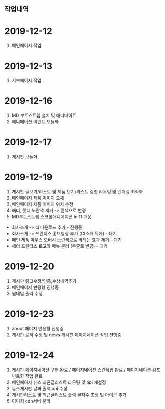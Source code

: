 ## 작업내역

# 2019-12-12
1. 메인페이지 작업

# 2019-12-13
1. 서브페이지 작업

# 2019-12-16
1. MD 부트스트랩 설치 및 애니메이트
2. 애니메이션 이벤트 모듈화

# 2019-12-17
1. 게시판 모듈화

# 2019-12-19
1. 게시판 글보기/리스트 및 제품 보기/리스트 중첩 라우팅 및 렌더링 최적화
2. 메인페이지 제품 이미지 교체
3. 메인페이지 제품 이미지 위치 수정
4. 헤더, 풋터 노란색 제거 -> 흰색으로 변경
5. MD부트스트랩 스크롤애니메이션 ie 11 대응
- 회사소개 -> ci 다운로드 추가 - 진행중
- 회사소개 -> 프린티스 홍보영상 추가 (CI소개 뒤에) - 대기
- 메인 제품 마우스 오버시 노란색으로 바뀌는 효과 제거 - 대기 
- 헤더 프린티스 로고와 메뉴 분리 (두줄로 변경) - 대기

# 2019-12-20
1. 게시판 링크수정/인증,수상내역추가
2. 메인페이지 반응형 진행중
3. 썸네일 출력 수정

# 2019-12-23
1. about 페이지 반응형 진행중
2. 게시판 로직 수정 및 news 게시판 페이지네이션 작업 진행중

# 2019-12-24
1. 게시판 페이지네이션 구현 완료 / 페이지네이션 스킨작업 완료 / 페이지네이션 컴포넌트화 작업 완료
2. 메인페이지 뉴스 최근글리스트 라우팅 및 api 재설정
3. 뉴스게시판 날짜 출력 api 수정
4. 게시판리스트 및 최근글리스트 출력 글자수 조정 및 아이콘 추가
5. 이미지 cdn서버 분리